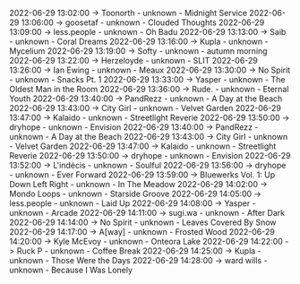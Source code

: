 2022-06-29 13:02:00 -> Toonorth - unknown - Midnight Service
2022-06-29 13:06:00 -> goosetaf - unknown - Clouded Thoughts
2022-06-29 13:09:00 -> less.people - unknown - Oh Badu
2022-06-29 13:13:00 -> Saib - unknown - Coral Dreams
2022-06-29 13:16:00 -> Kupla - unknown - Mycelium
2022-06-29 13:19:00 -> Softy - unknown - autumn morning
2022-06-29 13:22:00 -> Herzeloyde - unknown - SLIT
2022-06-29 13:26:00 -> Ian Ewing - unknown - Meaux
2022-06-29 13:30:00 -> No Spirit - unknown - Snacks Pt. 1
2022-06-29 13:33:00 -> Yasper - unknown - The Oldest Man in the Room
2022-06-29 13:36:00 -> Rude. - unknown - Eternal Youth
2022-06-29 13:40:00 -> PandRezz - unknown - A Day at the Beach
2022-06-29 13:43:00 -> City Girl - unknown - Velvet Garden
2022-06-29 13:47:00 -> Kalaido - unknown - Streetlight Reverie
2022-06-29 13:50:00 -> dryhope - unknown - Envision
2022-06-29 13:40:00 -> PandRezz - unknown - A Day at the Beach
2022-06-29 13:43:00 -> City Girl - unknown - Velvet Garden
2022-06-29 13:47:00 -> Kalaido - unknown - Streetlight Reverie
2022-06-29 13:50:00 -> dryhope - unknown - Envision
2022-06-29 13:52:00 -> L'indécis - unknown - Soulful
2022-06-29 13:56:00 -> dryhope - unknown - Ever Forward
2022-06-29 13:59:00 -> Bluewerks Vol. 1: Up Down Left Right - unknown - In The Meadow
2022-06-29 14:02:00 -> Mondo Loops - unknown - Starside Groove
2022-06-29 14:05:00 -> less.people - unknown - Laid Up
2022-06-29 14:08:00 -> Yasper - unknown - Arcade
2022-06-29 14:11:00 -> sugi.wa - unknown - After Dark
2022-06-29 14:14:00 -> No Spirit - unknown - Leaves Covered By Snow
2022-06-29 14:17:00 -> A[way] - unknown - Frosted Wood
2022-06-29 14:20:00 -> Kyle McEvoy - unknown - Onteora Lake
2022-06-29 14:22:00 -> Ruck P - unknown - Coffee Break
2022-06-29 14:25:00 -> Kupla - unknown - Those Were the Days
2022-06-29 14:28:00 -> ward wills - unknown - Because I Was Lonely
